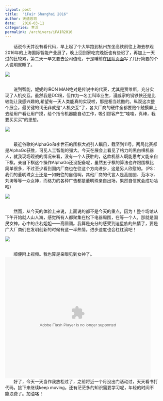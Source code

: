 ```yaml
---
layout: post
title:  "iFair Shanghai 2016"
author: 天道总司
date:   2016-03-11
categories: 生活
permalink: /archivers/iFAIR2016
---
```


　　话说今天并没有看代码，早上起了个大早跑到杭州东坐高铁前往上海去参观2016年的上海国际智能产业展了，晚上回到家吃完晚饭也有些迟了，再加上一天过的比较累，第二天一早又要去公司值班，于是睡前在[团队页面](http://dreamweaverfive.github.io/)写了几行简要的个人说明就睡了。   

![](http://i.imgur.com/zLxHFJ4.jpg)   
   
<br />
　　说到智能，妮妮的IRON MAN绝对是传说中的代表，尤其是贾维斯，充分实现了人机交互。虽然我是DC粉，但作为一名工科毕业生，漫威家的钢铁侠还是比较能让我感兴趣的,希望有一天人类能真的实现啦，那是相当炫酷的。纵观这次整个展会，最关键的词无非就是“人机交互”了，各大厂商的硬件全都要贴个触摸屏上去给用户看让用户摸，给个指令机器能自动工作，吸引顾客产生“哇哇，真棒，我要买买买”的思想。   

![](http://i.imgur.com/DBm3BRB.jpg)   
   
<br />
　　最近谷歌的AlphaGo和李世石的围棋大战引人瞩目，截至到11号，两局比赛都是AlphaGo获胜，可见人工智能的强大。今天在展会上看见了格力的黑白棋机器人，就我现场观战的情况来看，没有一个人获胜的，这款机器人既能思考又能亲自下棋，亲自下棋这个操作AlphaGo还没配备呢，虽然五子棋的算法也许跟围棋比简单很多，不过至少看到国内厂商也在往这个方向进步，这是另人欣慰的。（PS：我们的董明珠女士还是一如既往的自信啊，其他厂商的代言人是高圆圆、范冰冰、刘涛等等一众女神，而格力的各种广告都是董明珠亲自出场，果然自信就会成功哈哈）   

![](http://i.imgur.com/qBdgvhJ.jpg)   
   
<br />
　　然而，从今天的体验上来说，上面说的都不是今天的重点，因为！整个场馆从下午开始就人山人海，感觉所有人都聚集在松下电器周围，在等一个人，那就是国民女神，心中的芷若姐姐——高圆圆。我算是充分的感受到追星族的热情了，要是广大厂商们在发明创新的时候有这一半热情，进步速度也会杠杠滴吧！   

![](http://i.imgur.com/2asHgBm.jpg)   
   
<br />
　　顺便附上视频。我也算是亲眼见到女神了。   

<embed src="http://player.youku.com/player.php/sid/XMTQ5NzUxODUyMA==/v.swf" allowFullScreen="true" quality="high" width="480" height="400" align="middle" allowScriptAccess="always" type="application/x-shockwave-flash">   
   
<br />
　　好了，今天一天当作我放松过了，之前将近一个月没出门活动过，天天看书打代码，接下来继续keep moving，还有茫茫多的知识需要学习呢，年轻的时间不能浪费了。加油咯！